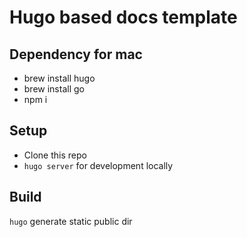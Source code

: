 # Hugo based docs template 

## Dependency for mac 
- brew install hugo
- brew install go 
- npm i 
  

## Setup 
- Clone this repo 
- `hugo server` for development locally 
  
## Build 
`hugo` generate static public dir 


